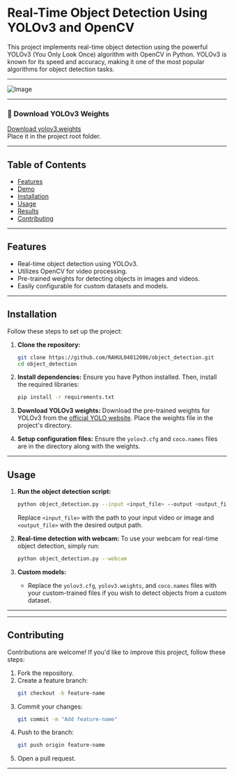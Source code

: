 # Real-Time Object Detection Using YOLOv3 and OpenCV

This project implements real-time object detection using the powerful YOLOv3 (You Only Look Once) algorithm with OpenCV in Python. YOLOv3 is known for its speed and accuracy, making it one of the most popular algorithms for object detection tasks.

---

![Image](https://github.com/user-attachments/assets/ccdc5d30-1e6a-4416-a92d-e74ab9357912)

---
### 🔗 Download YOLOv3 Weights
[Download yolov3.weights](https://pjreddie.com/media/files/yolov3.weights)  
Place it in the project root folder.

---



## Table of Contents
- [Features](#features)
- [Demo](#demo)
- [Installation](#installation)
- [Usage](#usage)
- [Results](#results)
- [Contributing](#contributing)


---

## Features
- Real-time object detection using YOLOv3.
- Utilizes OpenCV for video processing.
- Pre-trained weights for detecting objects in images and videos.
- Easily configurable for custom datasets and models.

---



## Installation

Follow these steps to set up the project:

1. **Clone the repository:**
   ```bash
   git clone https://github.com/RAHUL04012006/object_detection.git
   cd object_detection
   ```

2. **Install dependencies:**
   Ensure you have Python installed. Then, install the required libraries:
   ```bash
   pip install -r requirements.txt
   ```

3. **Download YOLOv3 weights:**
   Download the pre-trained weights for YOLOv3 from the [official YOLO website](https://pjreddie.com/darknet/yolo/). Place the weights file in the project's directory.

4. **Setup configuration files:**
   Ensure the `yolov3.cfg` and `coco.names` files are in the directory along with the weights.

---

## Usage

1. **Run the object detection script:**
   ```bash
   python object_detection.py --input <input_file> --output <output_file>
   ```
   Replace `<input_file>` with the path to your input video or image and `<output_file>` with the desired output path.

2. **Real-time detection with webcam:**
   To use your webcam for real-time object detection, simply run:
   ```bash
   python object_detection.py --webcam
   ```

3. **Custom models:**
   - Replace the `yolov3.cfg`, `yolov3.weights`, and `coco.names` files with your custom-trained files if you wish to detect objects from a custom dataset.

---


---

## Contributing

Contributions are welcome! If you'd like to improve this project, follow these steps:

1. Fork the repository.
2. Create a feature branch:
   ```bash
   git checkout -b feature-name
   ```
3. Commit your changes:
   ```bash
   git commit -m "Add feature-name"
   ```
4. Push to the branch:
   ```bash
   git push origin feature-name
   ```
5. Open a pull request.

---

